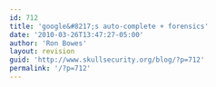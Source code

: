 ```yaml
---
id: 712
title: 'google&#8217;s auto-complete + forensics'
date: '2010-03-26T13:47:27-05:00'
author: 'Ron Bowes'
layout: revision
guid: 'http://www.skullsecurity.org/blog/?p=712'
permalink: '/?p=712'
---
```


